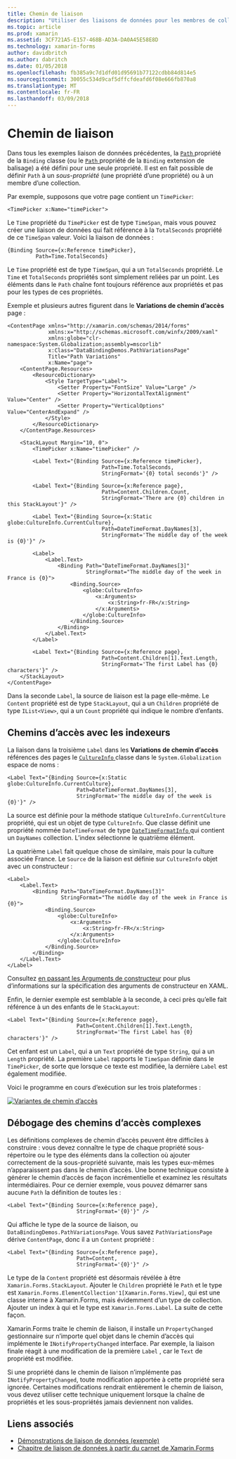 ```yaml
---
title: Chemin de liaison
description: "Utiliser des liaisons de données pour les membres de collection et les sous-propriétés de l’accès"
ms.topic: article
ms.prod: xamarin
ms.assetid: 3CF721A5-E157-468B-AD3A-DA0A45E58E8D
ms.technology: xamarin-forms
author: davidbritch
ms.author: dabritch
ms.date: 01/05/2018
ms.openlocfilehash: fb385a9c7d1dfd01d95691b77122cdbb84d814e5
ms.sourcegitcommit: 30055c534d9caf5dffcfdeafd6f08e666fb870a8
ms.translationtype: MT
ms.contentlocale: fr-FR
ms.lasthandoff: 03/09/2018
---
```

# <a name="binding-path"></a>Chemin de liaison

Dans tous les exemples liaison de données précédentes, la [ `Path` ](https://developer.xamarin.com/api/property/Xamarin.Forms.Binding.Path/) propriété de la `Binding` classe (ou le [ `Path` ](https://developer.xamarin.com/api/property/Xamarin.Forms.Xaml.BindingExtension.Path/) propriété de la `Binding` extension de balisage) a été défini pour une seule propriété. Il est en fait possible de définir `Path` à un *sous-propriété* (une propriété d’une propriété) ou à un membre d’une collection.

Par exemple, supposons que votre page contient un `TimePicker`:

```xaml
<TimePicker x:Name="timePicker">
```

Le `Time` propriété du `TimePicker` est de type `TimeSpan`, mais vous pouvez créer une liaison de données qui fait référence à la `TotalSeconds` propriété de ce `TimeSpan` valeur. Voici la liaison de données :

```xaml
{Binding Source={x:Reference timePicker},
         Path=Time.TotalSeconds}
```
         
Le `Time` propriété est de type `TimeSpan`, qui a un `TotalSeconds` propriété. Le `Time` et `TotalSeconds` propriétés sont simplement reliées par un point. Les éléments dans le `Path` chaîne font toujours référence aux propriétés et pas pour les types de ces propriétés.

Exemple et plusieurs autres figurent dans le **Variations de chemin d’accès** page :

```xaml
<ContentPage xmlns="http://xamarin.com/schemas/2014/forms"
             xmlns:x="http://schemas.microsoft.com/winfx/2009/xaml"
             xmlns:globe="clr-namespace:System.Globalization;assembly=mscorlib"
             x:Class="DataBindingDemos.PathVariationsPage"
             Title="Path Variations"
             x:Name="page">
    <ContentPage.Resources>
        <ResourceDictionary>
            <Style TargetType="Label">
                <Setter Property="FontSize" Value="Large" />
                <Setter Property="HorizontalTextAlignment" Value="Center" />
                <Setter Property="VerticalOptions" Value="CenterAndExpand" />
            </Style>
        </ResourceDictionary>
    </ContentPage.Resources>
    
    <StackLayout Margin="10, 0">
        <TimePicker x:Name="timePicker" />

        <Label Text="{Binding Source={x:Reference timePicker},
                              Path=Time.TotalSeconds,
                              StringFormat='{0} total seconds'}" />

        <Label Text="{Binding Source={x:Reference page},
                              Path=Content.Children.Count,
                              StringFormat='There are {0} children in this StackLayout'}" />
        
        <Label Text="{Binding Source={x:Static globe:CultureInfo.CurrentCulture},
                              Path=DateTimeFormat.DayNames[3],
                              StringFormat='The middle day of the week is {0}'}" />

        <Label>
            <Label.Text>
                <Binding Path="DateTimeFormat.DayNames[3]"
                         StringFormat="The middle day of the week in France is {0}">
                    <Binding.Source>
                        <globe:CultureInfo>
                            <x:Arguments>
                                <x:String>fr-FR</x:String>
                            </x:Arguments>
                        </globe:CultureInfo>
                    </Binding.Source>
                </Binding>
            </Label.Text>
        </Label>

        <Label Text="{Binding Source={x:Reference page},
                              Path=Content.Children[1].Text.Length,
                              StringFormat='The first Label has {0} characters'}" />
    </StackLayout>
</ContentPage>
```

Dans la seconde `Label`, la source de liaison est la page elle-même. Le `Content` propriété est de type `StackLayout`, qui a un `Children` propriété de type `IList<View>`, qui a un `Count` propriété qui indique le nombre d’enfants.

## <a name="paths-with-indexers"></a>Chemins d’accès avec les indexeurs

La liaison dans la troisième `Label` dans les **Variations de chemin d’accès** références des pages le [ `CultureInfo` ](https://developer.xamarin.com/api/type/System.Globalization.CultureInfo/) classe dans le `System.Globalization` espace de noms :

```xaml
<Label Text="{Binding Source={x:Static globe:CultureInfo.CurrentCulture},
                      Path=DateTimeFormat.DayNames[3],
                      StringFormat='The middle day of the week is {0}'}" />
```

La source est définie pour la méthode statique `CultureInfo.CurrentCulture` propriété, qui est un objet de type `CultureInfo`. Que classe définit une propriété nommée `DateTimeFormat` de type [ `DateTimeFormatInfo` ](https://developer.xamarin.com/api/type/System.Globalization.DateTimeFormatInfo/) qui contient un `DayNames` collection. L’index sélectionne le quatrième élément.

La quatrième `Label` fait quelque chose de similaire, mais pour la culture associée France. Le `Source` de la liaison est définie sur `CultureInfo` objet avec un constructeur :

```xaml
<Label>
    <Label.Text>
        <Binding Path="DateTimeFormat.DayNames[3]"
                 StringFormat="The middle day of the week in France is {0}">
            <Binding.Source>
                <globe:CultureInfo>
                    <x:Arguments>
                        <x:String>fr-FR</x:String>
                    </x:Arguments>
                </globe:CultureInfo>
            </Binding.Source>
        </Binding>
    </Label.Text>
</Label>
```

Consultez [en passant les Arguments de constructeur](~/xamarin-forms/xaml/passing-arguments.md#constructor_arguments) pour plus d’informations sur la spécification des arguments de constructeur en XAML.

Enfin, le dernier exemple est semblable à la seconde, à ceci près qu’elle fait référence à un des enfants de le `StackLayout`:

```xaml
<Label Text="{Binding Source={x:Reference page},
                      Path=Content.Children[1].Text.Length,
                      StringFormat='The first Label has {0} characters'}" />
```

Cet enfant est un `Label`, qui a un `Text` propriété de type `String`, qui a un `Length` propriété. La première `Label` rapports le `TimeSpan` définie dans le `TimePicker`, de sorte que lorsque ce texte est modifiée, la dernière `Label` est également modifiée.

Voici le programme en cours d’exécution sur les trois plateformes :

[![Variantes de chemin d’accès](binding-path-images/pathvariations-small.png "Variations de chemin d’accès")](binding-path-images/pathvariations-large.png#lightbox "Variations de chemin d’accès")

## <a name="debugging-complex-paths"></a>Débogage des chemins d’accès complexes

Les définitions complexes de chemin d’accès peuvent être difficiles à construire : vous devez connaître le type de chaque propriété sous-répertoire ou le type des éléments dans la collection où ajouter correctement de la sous-propriété suivante, mais les types eux-mêmes n’apparaissent pas dans le chemin d’accès. Une bonne technique consiste à générer le chemin d’accès de façon incrémentielle et examinez les résultats intermédiaires. Pour ce dernier exemple, vous pouvez démarrer sans aucune `Path` la définition de toutes les :

```xaml
<Label Text="{Binding Source={x:Reference page},
                      StringFormat='{0}'}" />
```

Qui affiche le type de la source de liaison, ou `DataBindingDemos.PathVariationsPage`. Vous savez `PathVariationsPage` dérive `ContentPage`, donc il a un `Content` propriété :

```xaml
<Label Text="{Binding Source={x:Reference page},
                      Path=Content,
                      StringFormat='{0}'}" />
```

Le type de la `Content` propriété est désormais révélée à être `Xamarin.Forms.StackLayout`. Ajouter le `Children` propriété le `Path` et le type est `Xamarin.Forms.ElementCollection'1[Xamarin.Forms.View]`, qui est une classe interne à Xamarin.Forms, mais évidemment d’un type de collection. Ajouter un index à qui et le type est `Xamarin.Forms.Label`. La suite de cette façon.

Xamarin.Forms traite le chemin de liaison, il installe un `PropertyChanged` gestionnaire sur n’importe quel objet dans le chemin d’accès qui implémente le `INotifyPropertyChanged` interface. Par exemple, la liaison finale réagit à une modification de la première `Label` , car le `Text` de propriété est modifiée. 

Si une propriété dans le chemin de liaison n’implémente pas `INotifyPropertyChanged`, toute modification apportée à cette propriété sera ignorée. Certaines modifications rendrait entièrement le chemin de liaison, vous devez utiliser cette technique uniquement lorsque la chaîne de propriétés et les sous-propriétés jamais deviennent non valides.



## <a name="related-links"></a>Liens associés

- [Démonstrations de liaison de données (exemple)](https://developer.xamarin.com/samples/xamarin-forms/DataBindingDemos/)
- [Chapitre de liaison de données à partir du carnet de Xamarin.Forms](~/xamarin-forms/creating-mobile-apps-xamarin-forms/summaries/chapter16.md)
